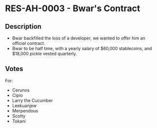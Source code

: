 # RES-AH-0003 - Bwar's Contract
## Description
- Bwar backfilled the loss of a developer, we wanted to offer him an official contract.
- Bwar to be half time, with a yearly salary of $60,000 stablecoins, and $18,000 pickle vested quarterly.
## Votes
For:
- Cerunos
- Cipio
- Larry the Cucumber
- Leekuanjew
- Merpendous
- Scotty
- Tokani
